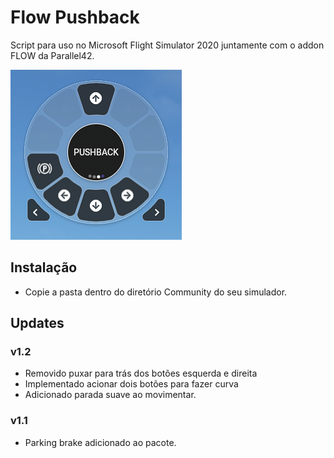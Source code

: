 # Flow Pushback
Script para uso no Microsoft Flight Simulator 2020 juntamente com o addon FLOW da Parallel42.

![](img.png)

## Instalação

- Copie a pasta dentro do diretório Community do seu simulador.


## Updates 

### v1.2
- Removido puxar para trás dos botões esquerda e direita
- Implementado acionar dois botões para fazer curva
- Adicionado parada suave ao movimentar.

### v1.1
- Parking brake adicionado ao pacote.
